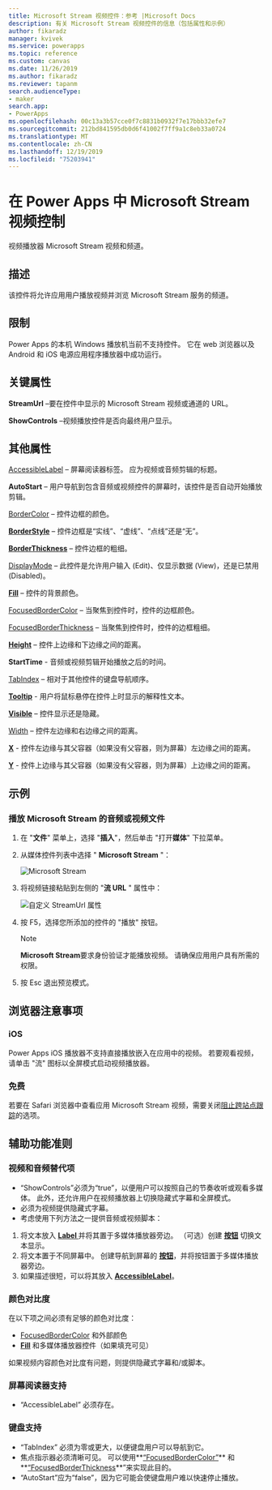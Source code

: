 ```yaml
---
title: Microsoft Stream 视频控件：参考 |Microsoft Docs
description: 有关 Microsoft Stream 视频控件的信息（包括属性和示例）
author: fikaradz
manager: kvivek
ms.service: powerapps
ms.topic: reference
ms.custom: canvas
ms.date: 11/26/2019
ms.author: fikaradz
ms.reviewer: tapanm
search.audienceType:
- maker
search.app:
- PowerApps
ms.openlocfilehash: 00c13a3b57cce0f7c8831b0932f7e17bbb32efe7
ms.sourcegitcommit: 212bd841595db0d6f41002f7ff9a1c8eb33a0724
ms.translationtype: MT
ms.contentlocale: zh-CN
ms.lasthandoff: 12/19/2019
ms.locfileid: "75203941"
---
```

# <a name="microsoft-stream-video-control-in-power-apps"></a>在 Power Apps 中 Microsoft Stream 视频控制
视频播放器 Microsoft Stream 视频和频道。

## <a name="description"></a>描述
该控件将允许应用用户播放视频并浏览 Microsoft Stream 服务的频道。

## <a name="limitations"></a>限制
Power Apps 的本机 Windows 播放机当前不支持控件。  它在 web 浏览器以及 Android 和 iOS 电源应用程序播放器中成功运行。

## <a name="key-properties"></a>关键属性
**StreamUrl** –要在控件中显示的 Microsoft Stream 视频或通道的 URL。

**ShowControls** –视频播放控件是否向最终用户显示。

## <a name="additional-properties"></a>其他属性
[AccessibleLabel](properties-accessibility.md) – 屏幕阅读器标签。 应为视频或音频剪辑的标题。

**AutoStart** – 用户导航到包含音频或视频控件的屏幕时，该控件是否自动开始播放剪辑。

[BorderColor](properties-color-border.md) – 控件边框的颜色。

**[BorderStyle](properties-color-border.md)** – 控件边框是“实线”、“虚线”、“点线”还是“无”。

**[BorderThickness](properties-color-border.md)** – 控件边框的粗细。

[DisplayMode](properties-core.md) – 此控件是允许用户输入 (Edit)、仅显示数据 (View)，还是已禁用 (Disabled)。

**[Fill](properties-color-border.md)** – 控件的背景颜色。

[FocusedBorderColor](properties-color-border.md) – 当聚焦到控件时，控件的边框颜色。

[FocusedBorderThickness](properties-color-border.md) – 当聚焦到控件时，控件的边框粗细。

**[Height](properties-size-location.md)** – 控件上边缘和下边缘之间的距离。

**StartTime** - 音频或视频剪辑开始播放之后的时间。

[TabIndex](properties-accessibility.md) – 相对于其他控件的键盘导航顺序。

**[Tooltip](properties-core.md)** - 用户将鼠标悬停在控件上时显示的解释性文本。

**[Visible](properties-core.md)** – 控件显示还是隐藏。

[Width](properties-size-location.md) – 控件左边缘和右边缘之间的距离。

**[X](properties-size-location.md)** - 控件左边缘与其父容器（如果没有父容器，则为屏幕）左边缘之间的距离。

**[Y](properties-size-location.md)** - 控件上边缘与其父容器（如果没有父容器，则为屏幕）上边缘之间的距离。

## <a name="example"></a>示例

### <a name="play-an-audio-or-video-file-from-microsoft-stream"></a>播放 Microsoft Stream 的音频或视频文件

1. 在 "**文件**" 菜单上，选择 "**插入**"，然后单击 "打开**媒体**" 下拉菜单。 
2. 从媒体控件列表中选择 " **Microsoft Stream** "：

    ![Microsoft Stream](./media/control-stream-video/stream-icon.png "Microsoft Stream")

3. 将视频链接粘贴到左侧的 "**流 URL** " 属性中：

    ![自定义 StreamUrl 属性](./media/control-stream-video/stream-url.png "自定义 StreamUrl 属性")

4. 按 F5，选择您所添加的控件的 "播放" 按钮。

    > [!NOTE]
   > **Microsoft Stream**要求身份验证才能播放视频。 请确保应用用户具有所需的权限。
5. 按 Esc 退出预览模式。

## <a name="browser-considerations"></a>浏览器注意事项

### <a name="ios"></a>iOS
Power Apps iOS 播放器不支持直接播放嵌入在应用中的视频。  若要观看视频，请单击 "流" 图标以全屏模式启动视频播放器。

### <a name="safari"></a>免费

若要在 Safari 浏览器中查看应用 Microsoft Stream 视频，需要关闭[阻止跨站点跟踪](https://support.apple.com/guide/safari/sfri40732/mac)的选项。

## <a name="accessibility-guidelines"></a>辅助功能准则
### <a name="audio-and-video-alternatives"></a>视频和音频替代项
* “ShowControls”必须为“true”，以便用户可以按照自己的节奏收听或观看多媒体。 此外，还允许用户在视频播放器上切换隐藏式字幕和全屏模式。
* 必须为视频提供隐藏式字幕。
 * 考虑使用下列方法之一提供音频或视频脚本：
  1. 将文本放入 **[Label ](control-text-box.md)** 并将其置于多媒体播放器旁边。 （可选）创建 **[按钮](control-button.md)** 切换文本显示。
  2. 将文本置于不同屏幕中。 创建导航到屏幕的 **[按钮](control-button.md)**，并将按钮置于多媒体播放器旁边。
  3. 如果描述很短，可以将其放入 **[AccessibleLabel](properties-accessibility.md)**。

### <a name="color-contrast"></a>颜色对比度
在以下项之间必须有足够的颜色对比度：
* [FocusedBorderColor](properties-color-border.md) 和外部颜色
* **[Fill](properties-color-border.md)** 和多媒体播放器控件（如果填充可见）

如果视频内容颜色对比度有问题，则提供隐藏式字幕和/或脚本。

### <a name="screen-reader-support"></a>屏幕阅读器支持
* “AccessibleLabel”**[](properties-accessibility.md)** 必须存在。

### <a name="keyboard-support"></a>键盘支持
* “TabIndex”**[](properties-accessibility.md)** 必须为零或更大，以便键盘用户可以导航到它。
* 焦点指示器必须清晰可见。 可以使用**[“FocusedBorderColor”](properties-color-border.md)** 和**[“FocusedBorderThickness](properties-color-border.md)**”来实现此目的。
* “AutoStart”应为“false”，因为它可能会使键盘用户难以快速停止播放。
